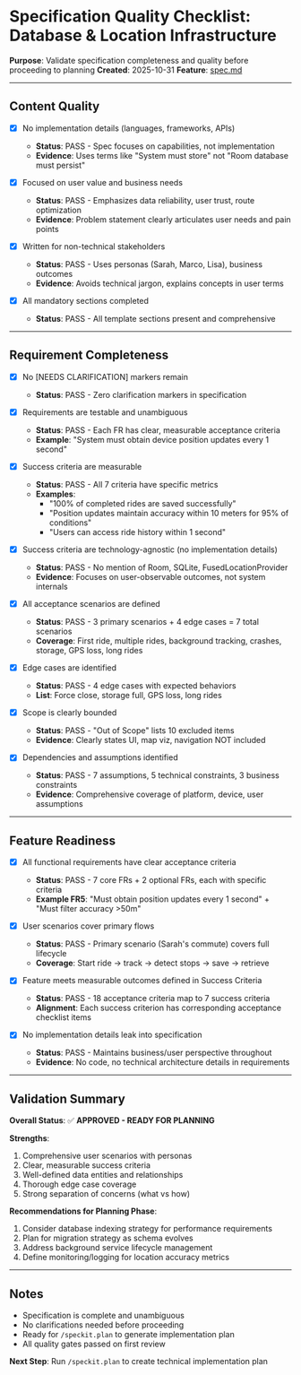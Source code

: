 # Specification Quality Checklist: Database & Location Infrastructure

**Purpose**: Validate specification completeness and quality before proceeding to planning
**Created**: 2025-10-31
**Feature**: [spec.md](../spec.md)

---

## Content Quality

- [x] No implementation details (languages, frameworks, APIs)
  - **Status**: PASS - Spec focuses on capabilities, not implementation
  - **Evidence**: Uses terms like "System must store" not "Room database must persist"
  
- [x] Focused on user value and business needs
  - **Status**: PASS - Emphasizes data reliability, user trust, route optimization
  - **Evidence**: Problem statement clearly articulates user needs and pain points
  
- [x] Written for non-technical stakeholders
  - **Status**: PASS - Uses personas (Sarah, Marco, Lisa), business outcomes
  - **Evidence**: Avoids technical jargon, explains concepts in user terms
  
- [x] All mandatory sections completed
  - **Status**: PASS - All template sections present and comprehensive

---

## Requirement Completeness

- [x] No [NEEDS CLARIFICATION] markers remain
  - **Status**: PASS - Zero clarification markers in specification
  
- [x] Requirements are testable and unambiguous
  - **Status**: PASS - Each FR has clear, measurable acceptance criteria
  - **Example**: "System must obtain device position updates every 1 second"
  
- [x] Success criteria are measurable
  - **Status**: PASS - All 7 criteria have specific metrics
  - **Examples**:
    - "100% of completed rides are saved successfully"
    - "Position updates maintain accuracy within 10 meters for 95% of conditions"
    - "Users can access ride history within 1 second"
  
- [x] Success criteria are technology-agnostic (no implementation details)
  - **Status**: PASS - No mention of Room, SQLite, FusedLocationProvider
  - **Evidence**: Focuses on user-observable outcomes, not system internals
  
- [x] All acceptance scenarios are defined
  - **Status**: PASS - 3 primary scenarios + 4 edge cases = 7 total scenarios
  - **Coverage**: First ride, multiple rides, background tracking, crashes, storage, GPS loss, long rides
  
- [x] Edge cases are identified
  - **Status**: PASS - 4 edge cases with expected behaviors
  - **List**: Force close, storage full, GPS loss, long rides
  
- [x] Scope is clearly bounded
  - **Status**: PASS - "Out of Scope" lists 10 excluded items
  - **Evidence**: Clearly states UI, map viz, navigation NOT included
  
- [x] Dependencies and assumptions identified
  - **Status**: PASS - 7 assumptions, 5 technical constraints, 3 business constraints
  - **Evidence**: Comprehensive coverage of platform, device, user assumptions

---

## Feature Readiness

- [x] All functional requirements have clear acceptance criteria
  - **Status**: PASS - 7 core FRs + 2 optional FRs, each with specific criteria
  - **Example FR5**: "Must obtain position updates every 1 second" + "Must filter accuracy >50m"
  
- [x] User scenarios cover primary flows
  - **Status**: PASS - Primary scenario (Sarah's commute) covers full lifecycle
  - **Coverage**: Start ride → track → detect stops → save → retrieve
  
- [x] Feature meets measurable outcomes defined in Success Criteria
  - **Status**: PASS - 18 acceptance criteria map to 7 success criteria
  - **Alignment**: Each success criterion has corresponding acceptance checklist items
  
- [x] No implementation details leak into specification
  - **Status**: PASS - Maintains business/user perspective throughout
  - **Evidence**: No code, no technical architecture details in requirements

---

## Validation Summary

**Overall Status**: ✅ **APPROVED - READY FOR PLANNING**

**Strengths**:
1. Comprehensive user scenarios with personas
2. Clear, measurable success criteria
3. Well-defined data entities and relationships
4. Thorough edge case coverage
5. Strong separation of concerns (what vs how)

**Recommendations for Planning Phase**:
1. Consider database indexing strategy for performance requirements
2. Plan for migration strategy as schema evolves
3. Address background service lifecycle management
4. Define monitoring/logging for location accuracy metrics

---

## Notes

- Specification is complete and unambiguous
- No clarifications needed before proceeding
- Ready for `/speckit.plan` to generate implementation plan
- All quality gates passed on first review

**Next Step**: Run `/speckit.plan` to create technical implementation plan
